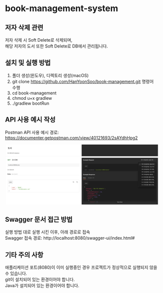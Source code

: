 # book-management-system

## 저자 삭제 관련
저자 삭제 시 Soft Delete로 삭제되며,<br> 
해당 저자의 도서 또한 Soft Delete로 DB에서 관리됩니다.<br>

## 설치 및 실행 방법
1. 폴더 생성(윈도우), 디렉토리 생성(macOS)
2. git clone https://github.com/HanYoonSoo/book-management.git 명령어 수행
3. cd book-management
4. chmod u+x gradlew
5. ./gradlew bootRun

## API 사용 예시 작성

Postman API 사용 예시 경로: https://documenter.getpostman.com/view/40121693/2sAYdhHpg2

![예시 선택 사진](images/select_example.png)

## Swagger 문서 접근 방법

실행 방법 대로 실행 시킨 이후, 아래 경로로 접속<br>
Swagger 접속 경로: http://localhost:8080/swagger-ui/index.html#

## 기타 주의 사항
애플리케이션 포트(8080)이 이미 실행중인 경우 프로젝트가 정상적으로 실행되지 않을 수 있습니다.<br>
git이 설치되어 있는 환경이어야 합니다.<br>
Java가 설치되어 있는 환경이어야 합니다.<br>

